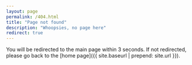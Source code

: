 ```yaml
---
layout: page
permalink: /404.html
title: "Page not found"
description: "Whoopsies, no page here"
redirect: true
---
```


You will be redirected to the main page within 3 seconds. If not redirected, please go back to the [home page]({{ site.baseurl | prepend: site.url }}).
